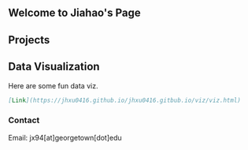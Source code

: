 ## Welcome to Jiahao's Page


## Projects

## Data Visualization

Here are some fun data viz.

```markdown
[Link](https://jhxu0416.github.io/jhxu0416.gitbub.io/viz/viz.html)
```

### Contact

Email: jx94[at]georgetown[dot]edu 